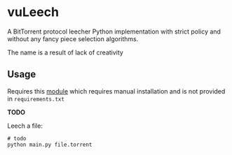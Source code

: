 # vuLeech 

A BitTorrent protocol leecher Python implementation with strict policy and without any fancy piece selection algorithms.

The name is a result of lack of creativity 

## Usage
Requires this [module](/vugonz/bencode) which requires manual installation and is not provided in `requirements.txt`

**TODO**

Leech a file:
```shell
# todo 
python main.py file.torrent
```
